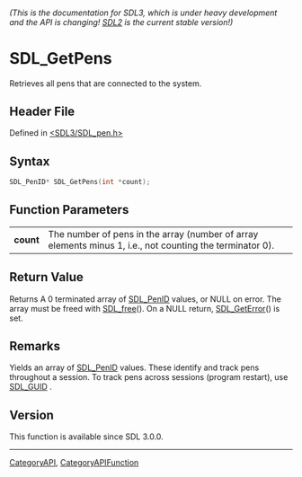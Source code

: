 ###### (This is the documentation for SDL3, which is under heavy development and the API is changing! [SDL2](https://wiki.libsdl.org/SDL2/) is the current stable version!)
# SDL_GetPens

Retrieves all pens that are connected to the system.

## Header File

Defined in [<SDL3/SDL_pen.h>](https://github.com/libsdl-org/SDL/blob/main/include/SDL3/SDL_pen.h)

## Syntax

```c
SDL_PenID* SDL_GetPens(int *count);

```

## Function Parameters

|               |                                                                                                          |
| ------------- | -------------------------------------------------------------------------------------------------------- |
| **count**     | The number of pens in the array (number of array elements minus 1, i.e., not counting the terminator 0). |

## Return Value

Returns A 0 terminated array of [SDL_PenID](SDL_PenID) values, or NULL on
error. The array must be freed with [SDL_free](SDL_free)(). On a NULL
return, [SDL_GetError](SDL_GetError)() is set.

## Remarks

Yields an array of [SDL_PenID](SDL_PenID) values. These identify and track
pens throughout a session. To track pens across sessions (program restart),
use [SDL_GUID](SDL_GUID) .

## Version

This function is available since SDL 3.0.0.

----
[CategoryAPI](CategoryAPI), [CategoryAPIFunction](CategoryAPIFunction)

